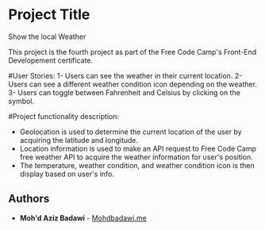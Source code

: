 # Project Title
 Show the local Weather

This project is the fourth project as part of the Free Code Camp's Front-End Developement certificate. 

#User Stories:
1- Users can see the weather in their current location.
2- Users can see a different weather condition icon depending on the weather.
3- Users can toggle between Fahrenheit and Celsius by clicking on the symbol.

#Project functionality description:

- Geolocation is used to determine the current location of the user by acquiring the latitude and longitude.
- Location information is used to make an API request to Free Code Camp free weather API to acquire the weather information for user's position.
- The temperature, weather condition, and weather condition icon is then display based on user's info.

## Authors

* **Moh'd Aziz Badawi** - [Mohdbadawi.me](http://Mohdbadawi.me)